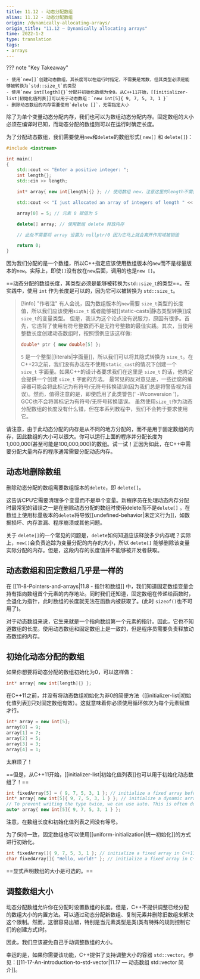 ```yaml
---
title: 11.12 - 动态分配数组
alias: 11.12 - 动态分配数组
origin: /dynamically-allocating-arrays/
origin_title: "11.12 — Dynamically allocating arrays"
time: 2022-1-2
type: translation
tags:
- arrays
---
```


??? note "Key Takeaway"

	- 使用`new[]`创建动态数组，其长度可以在运行时指定，不需要是常数，但其类型必须是能够被转换为`std::size_t`的类型
	- 使用`new int[legth]{}`分配并初始化数组为全0。从C++11开始，[[initializer-list|初始化值列表]]可以用于动态数组：`new int[5]{ 9, 7, 5, 3, 1 }`
	- 删除动态数组的内存需要使用`delete []`，无需指定大小

除了为单个变量动态分配内存，我们也可以为数组动态分配内存。固定数组的大小必须在编译时已知，而动态分配的数组则可以在运行时确定长度。

为了分配动态数组，我们需要使用`new`和`delete`的数组形式( `new[]` 和 `delete[]`)：

```cpp
#include <iostream>

int main()
{
    std::cout << "Enter a positive integer: ";
    int length{};
    std::cin >> length;

    int* array{ new int[length]{} }; // 使用数组 new，注意这里的length不需要是常数！

    std::cout << "I just allocated an array of integers of length " << length << '\n';

    array[0] = 5; // 元素 0 赋值为 5

    delete[] array; // 使用数组 delete 释放内存

    // 此处不需要将 array 设置为 nullptr/0 因为它马上就会离开作用域被销毁

    return 0;
}
```


因为我们分配的是一个数组，所以C++指定应该使用数组版本的`new`而不是标量版本的`new`。实际上，即使`[]`没有放在`new`后面，调用的也是`new []`。
 
==动态分配的数组长度，其类型必须是能够被转换为`std::size_t`的类型==。在实践中，使用 `int` 作为长度是可以的，因为它可以被转换为 `std::size_t`。

> [!info] "作者注"
> 有人会说，因为数组版本的`new`需要 `size_t`类型的长度值，所以我们应该使用`size_t` 或者能够被[[static-casts|静态类型转换]]成`size_t`的变量类型。
> 但是，我认为这个论点没有说服力，原因有很多。首先，它违背了使用有符号整数而不是无符号整数的最佳实践。其次，当使用整数长度创建动态数组时，按照惯例应该这样做:
> ```cpp
> double* ptr { new double[5] };
> ```
> `5` 是一个整型[[literals|字面量]]，所以我们可以将其隐式转换为 `size_t`。在C++23之前，我们没有办法在不使用`static_cast`的情况下创建一个 `size_t` 字面量。如果C++的设计者要求我们在这里是 `size_t` 的话，他肯定会提供一个创建 `size_t` 字面的方法。
> 最常见的反对意见是，一些迂腐的编译器可能会将此标记为有符号/无符号转换错误(因为我们总是将警告视为错误)。然而，值得注意的是，即使启用了此类警告(' -Wconversion ')， GCC也不会将其标记为有符号/无符号转换错误。
> 虽然使用`size_t`作为动态分配数组的长度没有什么错，但在本系列教程中，我们不会拘于要求使用它。


请注意，由于此动态分配的内存是从不同的地方分配的，而不是用于固定数组的内存，因此数组的大小可以很大。你可以运行上面的程序并分配长度为1,000,000(甚至可能是100,000,000)的数组。试一试！正因为如此，在C++中需要分配大量内存的程序通常需要分配动态内存。


## 动态地删除数组

删除动态分配的数组需要数组版本的`delete`，即 `delete[]`。

这告诉CPU它需要清理多个变量而不是单个变量。新程序员在处理动态内存分配时最常犯的错误之一是在删除动态分配的数组时使用delete而不是`delete[]` 。在数组上使用标量版本的`delete`将导致[[undefined-behavior|未定义行为]]，如数据损坏、内存泄漏、程序崩溃或其他问题。

关于 `delete[]`的一个常见的问题是，`delete`如何知道应该释放多少内存呢？实际上，`new[]`会负责追踪为变量分配的内存的大小，所以 `delete[]` 能够删除该变量实际分配的内存。但是，这段内存的长度值并不能够被开发者获取。


## 动态数组和固定数组几乎是一样的

在 [[11-8-Pointers-and-arrays|11.8 - 指针和数组]] 中，我们知道固定数组变量会持有指向数组首个元素的内存地址。同时我们还知道，固定数组在传递给函数时，会退化为指针，此时数组的长度就无法在函数内被获取了。(此时 `sizeof()`也不可用了)。

对于动态数组来说，它生来就是一个指向数组第一个元素的指针。因此，它也不知道数组的长度。使用动态数组和固定数组上是一致的，但是程序员需要负责释放动态数组的内存。

## 初始化动态分配的数组

如果你想要将动态分配的数组初始化为0，可以这样做：

```cpp
int* array{ new int[length]{} };
```

在C++11之前，并没有将动态数组初始化为非0的简便方法（[[initializer-list|初始化值列表]]只对固定数组有效）。这就意味着你必须使用循环依次为每个元素赋值才行。

```cpp
int* array = new int[5];
array[0] = 9;
array[1] = 7;
array[2] = 5;
array[3] = 3;
array[4] = 1;
```


太麻烦了！

==但是，从C++11开始，[[initializer-list|初始化值列表]]也可以用于初始化动态数组了！==

```cpp
int fixedArray[5] = { 9, 7, 5, 3, 1 }; // initialize a fixed array before C++11
int* array{ new int[5]{ 9, 7, 5, 3, 1 } }; // initialize a dynamic array since C++11
// To prevent writing the type twice, we can use auto. This is often done for types with long names.
auto* array{ new int[5]{ 9, 7, 5, 3, 1 } };
```

注意，在数组长度和初始化值列表之间没有等号。

为了保持一致，固定数组也可以使用[[uniform-initialization|统一初始化]]的方式进行初始化。

```cpp
int fixedArray[]{ 9, 7, 5, 3, 1 }; // initialize a fixed array in C++11
char fixedArray[]{ "Hello, world!" }; // initialize a fixed array in C++11
```

==显式声明数组的大小是可选的。==

## 调整数组大小

动态分配数组允许你在分配时设置数组的长度。但是，C++不提供调整已经分配的数组大小的内置方法。可以通过动态分配新数组、复制元素并删除旧数组来解决这个限制。然而，这很容易出错，特别是当元素类型是类(类有特殊的规则控制它们的创建方式)时。

因此，我们应该避免自己手动调整数组的大小。

幸运的是，如果你需要该功能，C++提供了支持调整大小的容器 `std::vector`。参见：[[11-17-An-introduction-to-std-vector|11.17 — 动态数组 std::vector 简介]]。

